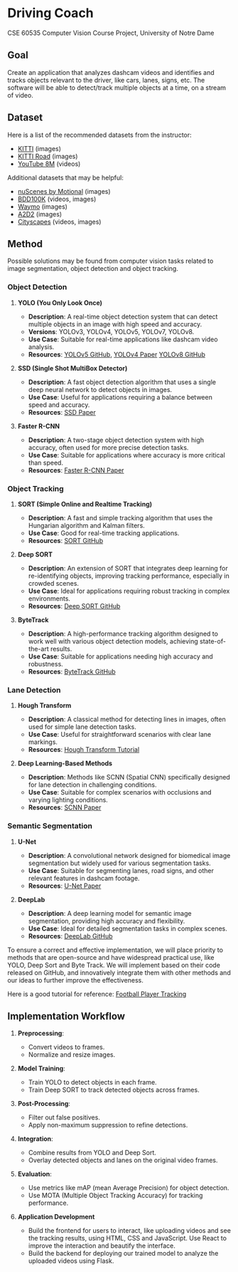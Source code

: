 # Driving Coach
CSE 60535 Computer Vision Course Project, University of Notre Dame

## Goal
Create an application that analyzes dashcam videos and identifies and tracks objects relevant to the driver, like cars, lanes, signs, etc. The software will be able to detect/track multiple objects at a time, on a stream of video.

## Dataset
Here is a list of the recommended datasets from the instructor:
- [KITTI](https://www.cvlibs.net/datasets/kitti/) (images)
- [KITTI Road](https://www.cvlibs.net/datasets/kitti/eval_road.php) (images)
- [YouTube 8M](https://research.google.com/youtube8m/) (videos)

Additional datasets that may be helpful:
- [nuScenes by Motional](https://www.nuscenes.org/) (images)
- [BDD100K](https://www.vis.xyz/bdd100k/) (videos, images)
- [Waymo](https://waymo.com/open/) (images)
- [A2D2](https://www.a2d2.audi/a2d2/en.html) (images)
- [Cityscapes](https://www.cityscapes-dataset.com/) (videos, images)


## Method
Possible solutions may be found from computer vision tasks related to image segmentation, object detection and object tracking.

### Object Detection
1. **YOLO (You Only Look Once)**
   - **Description**: A real-time object detection system that can detect multiple objects in an image with high speed and accuracy.
   - **Versions**: YOLOv3, YOLOv4, YOLOv5, YOLOv7, YOLOv8.
   - **Use Case**: Suitable for real-time applications like dashcam video analysis.
   - **Resources**: [YOLOv5 GitHub](https://github.com/ultralytics/yolov5), [YOLOv4 Paper](https://arxiv.org/abs/2004.10934) [YOLOv8 GitHub](https://github.com/ultralytics/ultralytics)

2. **SSD (Single Shot MultiBox Detector)**
   - **Description**: A fast object detection algorithm that uses a single deep neural network to detect objects in images.
   - **Use Case**: Useful for applications requiring a balance between speed and accuracy.
   - **Resources**: [SSD Paper](https://arxiv.org/abs/1512.02325)

3. **Faster R-CNN**
   - **Description**: A two-stage object detection system with high accuracy, often used for more precise detection tasks.
   - **Use Case**: Suitable for applications where accuracy is more critical than speed.
   - **Resources**: [Faster R-CNN Paper](https://arxiv.org/abs/1506.01497)

### Object Tracking
1. **SORT (Simple Online and Realtime Tracking)**
   - **Description**: A fast and simple tracking algorithm that uses the Hungarian algorithm and Kalman filters.
   - **Use Case**: Good for real-time tracking applications.
   - **Resources**: [SORT GitHub](https://github.com/abewley/sort)

2. **Deep SORT**
   - **Description**: An extension of SORT that integrates deep learning for re-identifying objects, improving tracking performance, especially in crowded scenes.
   - **Use Case**: Ideal for applications requiring robust tracking in complex environments.
   - **Resources**: [Deep SORT GitHub](https://github.com/nwojke/deep_sort)

3. **ByteTrack**
   - **Description**: A high-performance tracking algorithm designed to work well with various object detection models, achieving state-of-the-art results.
   - **Use Case**: Suitable for applications needing high accuracy and robustness.
   - **Resources**: [ByteTrack GitHub](https://github.com/ifzhang/ByteTrack)

### Lane Detection
1. **Hough Transform**
   - **Description**: A classical method for detecting lines in images, often used for simple lane detection tasks.
   - **Use Case**: Useful for straightforward scenarios with clear lane markings.
   - **Resources**: [Hough Transform Tutorial](https://docs.opencv.org/3.4/d9/db0/tutorial_hough_lines.html)

2. **Deep Learning-Based Methods**
   - **Description**: Methods like SCNN (Spatial CNN) specifically designed for lane detection in challenging conditions.
   - **Use Case**: Suitable for complex scenarios with occlusions and varying lighting conditions.
   - **Resources**: [SCNN Paper](https://arxiv.org/abs/1712.06080)

### Semantic Segmentation
1. **U-Net**
   - **Description**: A convolutional network designed for biomedical image segmentation but widely used for various segmentation tasks.
   - **Use Case**: Suitable for segmenting lanes, road signs, and other relevant features in dashcam footage.
   - **Resources**: [U-Net Paper](https://arxiv.org/abs/1505.04597)

2. **DeepLab**
   - **Description**: A deep learning model for semantic image segmentation, providing high accuracy and flexibility.
   - **Use Case**: Ideal for detailed segmentation tasks in complex scenes.
   - **Resources**: [DeepLab GitHub](https://github.com/tensorflow/models/tree/master/research/deeplab)

To ensure a correct and effective implementation, we will place priority to methods that are open-source and have widespread practical use, like YOLO, Deep Sort and Byte Track. We will implement based on their code released on GitHub, and innovatively integrate them with other methods and our ideas to further improve the effectiveness. 

Here is a good tutorial for reference: [Football Player Tracking](https://www.youtube.com/watch?v=QCG8QMhga9k)

## Implementation Workflow
1. **Preprocessing**:
   - Convert videos to frames.
   - Normalize and resize images.

2. **Model Training**:
   - Train YOLO to detect objects in each frame.
   - Train Deep SORT to track detected objects across frames.

3. **Post-Processing**:
   - Filter out false positives.
   - Apply non-maximum suppression to refine detections.

4. **Integration**:
   - Combine results from YOLO and Deep Sort.
   - Overlay detected objects and lanes on the original video frames.

5. **Evaluation**:
   - Use metrics like mAP (mean Average Precision) for object detection.
   - Use MOTA (Multiple Object Tracking Accuracy) for tracking performance.
  
6. **Application Development**
   - Build the frontend for users to interact, like uploading videos and see the tracking results, using HTML, CSS and JavaScript. Use React to improve the interaction and beautify the interface.
   - Build the backend for deploying our trained model to analyze the uploaded videos using Flask.
